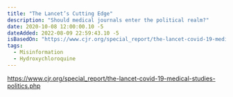 ```yaml
---
title: "The Lancet’s Cutting Edge"
description: "Should medical journals enter the political realm?"
date: 2020-10-08 12:00:00.10 -5
dateAdded: 2022-08-09 22:59:43.10 -5
isBasedOn: "https://www.cjr.org/special_report/the-lancet-covid-19-medical-studies-politics.php"
tags:
  - Misinformation
  - Hydroxychloroquine
---
```


https://www.cjr.org/special_report/the-lancet-covid-19-medical-studies-politics.php
